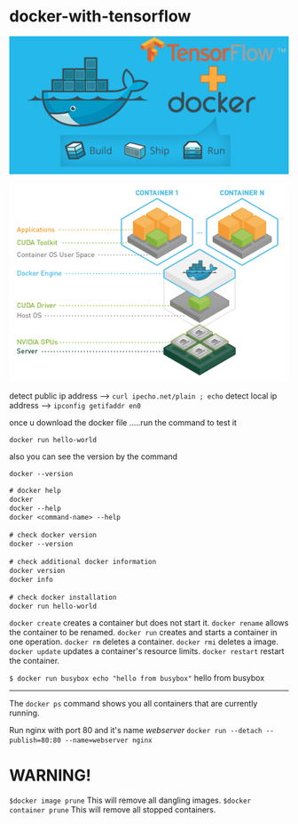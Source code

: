 # docker-with-tensorflow


![docker](wiki/docker.png)

![Edit This](wiki/tensorflow-layers.png)

detect public ip address --> `curl ipecho.net/plain ; echo`
detect local ip address --> `ipconfig getifaddr en0`



once u download the docker file .....run the command to test it 
```
docker run hello-world
```

also you can see the version by the command 
```
docker --version
```

```
# docker help 
docker
docker --help
docker <command-name> --help

# check docker version
docker --version

# check additional docker information
docker version
docker info

# check docker installation
docker run hello-world
```


`docker create` creates a container but does not start it.
`docker rename` allows the container to be renamed.
`docker run` creates and starts a container in one operation.
`docker rm` deletes a container.
`docker rmi` deletes a image.
`docker update` updates a container's resource limits.
`docker restart` restart the container.

`$ docker run busybox echo "hello from busybox"` 
hello from busybox


----------------

The `docker ps` command shows you all containers that are currently running.

Run nginx with port 80 and it's name *webserver* 
`docker run --detach --publish=80:80 --name=webserver nginx`


WARNING! 
===================
`$docker image prune`
This will remove all dangling images.
`$docker container prune`
This will remove all stopped containers.
